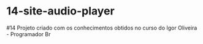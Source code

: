 # 14-site-audio-player
 #14 Projeto criado com os conhecimentos obtidos no curso do Igor Oliveira - Programador Br
